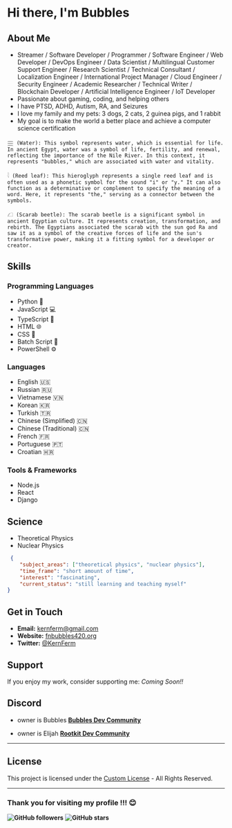 # Hi there, I'm Bubbles

## About Me
- Streamer / Software Developer / Programmer / Software Engineer / Web Developer / DevOps Engineer / Data Scientist / Multilingual Customer Support Engineer / Research Scientist / Technical Consultant / Localization Engineer / International Project Manager / Cloud Engineer / Security Engineer / Academic Researcher / Technical Writer / Blockchain Developer / Artificial Intelligence Engineer / IoT Developer
- Passionate about gaming, coding, and helping others
- I have PTSD, ADHD, Autism, RA, and Seizures
- I love my family and my pets: 3 dogs, 2 cats, 2 guinea pigs, and 1 rabbit
- My goal is to make the world a better place and achieve a computer science certification

```
𓈗 (Water): This symbol represents water, which is essential for life. In ancient Egypt, water was a symbol of life, fertility, and renewal, reflecting the importance of the Nile River. In this context, it represents "bubbles," which are associated with water and vitality.

𓇋 (Reed leaf): This hieroglyph represents a single reed leaf and is often used as a phonetic symbol for the sound "i" or "y." It can also function as a determinative or complement to specify the meaning of a word. Here, it represents "the," serving as a connector between the symbols.

𓆎 (Scarab beetle): The scarab beetle is a significant symbol in ancient Egyptian culture. It represents creation, transformation, and rebirth. The Egyptians associated the scarab with the sun god Ra and saw it as a symbol of the creative forces of life and the sun's transformative power, making it a fitting symbol for a developer or creator.
```

## Skills
### Programming Languages
- Python 🐍
- JavaScript 💻
- TypeScript 📝
- HTML 🌐
- CSS 🎨
- Batch Script 📜
- PowerShell ⚙️

### Languages
- English 🇺🇸
- Russian 🇷🇺
- Vietnamese 🇻🇳
- Korean 🇰🇷
- Turkish 🇹🇷
- Chinese (Simplified) 🇨🇳
- Chinese (Traditional) 🇨🇳
- French 🇫🇷
- Portuguese 🇵🇹
- Croatian 🇭🇷

### Tools & Frameworks
- Node.js
- React
- Django

## Science
- Theoretical Physics
- Nuclear Physics

```json
 {
    "subject_areas": ["theoretical physics", "nuclear physics"],
    "time_frame": "short amount of time",
    "interest": "fascinating",
    "current_status": "still learning and teaching myself"
}
```
## Get in Touch
- **Email:** kernferm@gmail.com
- **Website:** [fnbubbles420.org](http://fnbubbles420.org)
- **Twitter:** [@KernFerm](https://twitter.com/KernFerm)

## Support
If you enjoy my work, consider supporting me: *Coming Soon!!*

## Discord

- owner is Bubbles [**Bubbles Dev Community**](https://discord.gg/NT38Va6vQA)

- owner is Elijah [**Rootkit Dev Community**](https://discord.gg/rootkitorg)

-----
## License
This project is licensed under the [Custom License](https://github.com/KernFerm/KernFerm/blob/main/LICENSE) - All Rights Reserved.

-----

### **Thank you for visiting my profile !!! 😊**

**![GitHub followers](https://img.shields.io/github/followers/KernFerm?label=Follow&style=social)**
**![GitHub stars](https://img.shields.io/github/stars/KernFerm?label=Stars&style=social)**
